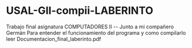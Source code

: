 # USAL-GII-compii-LABERINTO
Trabajo final asignatura COMPUTADORES II -- Junto a mi compañero Germán
Para entender el funcionamiento del programa y como compilarlo leer Documentacion_final_laberinto.pdf

